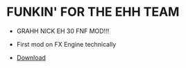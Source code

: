 # FUNKIN' FOR THE EHH TEAM

* GRAHH NICK EH 30 FNF MOD!!!

* First mod on FX Engine technically

* [Download](https://gamebanana.com/mods/455360)
